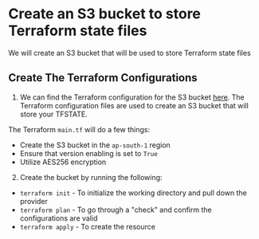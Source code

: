 # Create an S3 bucket to store Terraform state files

We will create an S3 bucket that will be used to store Terraform state files

## Create The Terraform Configurations

1. We can find the Terraform configuration for the S3 bucket [here](). The Terraform configuration files are used to create an S3 bucket that will store your TFSTATE.

The Terraform `main.tf` will do a few things:
- Create the S3 bucket in the `ap-south-1` region
- Ensure that version enabling is set to `True`
- Utilize AES256 encryption 

2. Create the bucket by running the following:
- `terraform init` - To initialize the working directory and pull down the provider
- `terraform plan` - To go through a "check" and confirm the configurations are valid
- `terraform apply` - To create the resource